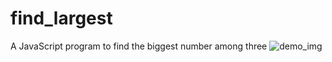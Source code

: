 # find_largest
 A JavaScript program to find the biggest number among three
![demo_img](https://github.com/vishalforwork/find_largest/assets/131588842/96eeb66a-7270-4e66-a5b6-fceb2100563c)
